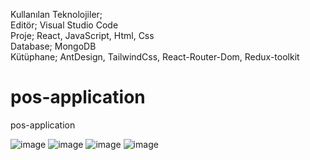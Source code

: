 Kullanılan Teknolojiler; <br>
Editör; Visual Studio Code <br>
Proje; React, JavaScript, Html, Css <br>
Database; MongoDB <br>
Kütüphane; AntDesign, TailwindCss, React-Router-Dom, Redux-toolkit <br>
# pos-application
 pos-application
 
 ![image](https://github.com/Kemal-TASOCAK/pos-application/assets/59031493/af882417-aeea-4969-9ee3-a926a6096566)
 ![image](https://github.com/Kemal-TASOCAK/pos-application/assets/59031493/36b4226d-f232-40cc-8297-1424c1520e66)
 ![image](https://github.com/Kemal-TASOCAK/pos-application/assets/59031493/b71c8c50-41e6-48c6-878f-e7c67e77c1d2)
 ![image](https://github.com/Kemal-TASOCAK/pos-application/assets/59031493/f99ecd11-6196-4a21-a6bf-257e4a119f62)



